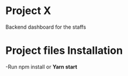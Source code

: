 # Project X

Backend dashboard for the staffs

# Project files Installation

-Run npm install
or 
**Yarn start**
